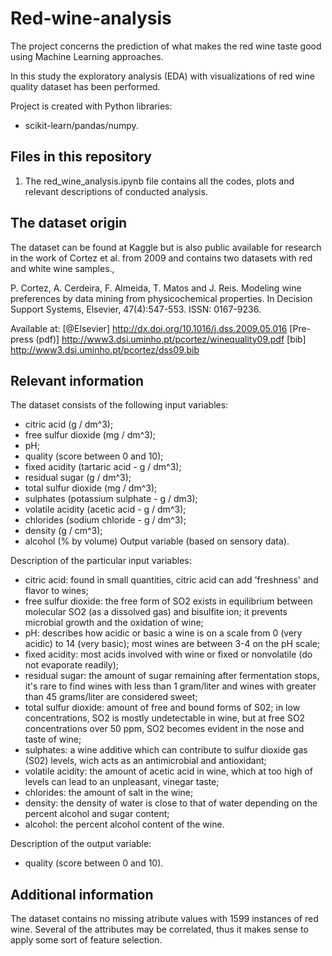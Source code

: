 # Red-wine-analysis

The project concerns the prediction of what makes the red wine taste good using Machine Learning approaches. 

In this study the exploratory analysis (EDA) with visualizations of red wine quality dataset has been performed.

Project is created with Python libraries:

 -  scikit-learn/pandas/numpy.

## Files in this repository

1. The red_wine_analysis.ipynb file contains all the codes, plots and relevant descriptions of conducted analysis.

## The dataset origin

The dataset can be found at Kaggle but is also public available for research in the work of Cortez et al. from 2009 and contains two datasets with red and white wine samples.,

P. Cortez, A. Cerdeira, F. Almeida, T. Matos and J. Reis. Modeling wine preferences by data mining from physicochemical properties. In Decision Support Systems, Elsevier, 47(4):547-553. ISSN: 0167-9236.

Available at: [@Elsevier] http://dx.doi.org/10.1016/j.dss.2009.05.016 [Pre-press (pdf)] http://www3.dsi.uminho.pt/pcortez/winequality09.pdf [bib] http://www3.dsi.uminho.pt/pcortez/dss09.bib

## Relevant information

The dataset consists of the following input variables:

- citric acid (g / dm^3);
- free sulfur dioxide (mg / dm^3);
- pH;
- quality (score between 0 and 10);
- fixed acidity (tartaric acid - g / dm^3);
- residual sugar (g / dm^3);
- total sulfur dioxide (mg / dm^3);
- sulphates (potassium sulphate - g / dm3);
- volatile acidity (acetic acid - g / dm^3);
- chlorides (sodium chloride - g / dm^3);
- density (g / cm^3);
- alcohol (% by volume) Output variable (based on sensory data).

Description of the particular input variables:

- citric acid: found in small quantities, citric acid can add 'freshness' and flavor to wines;
- free sulfur dioxide: the free form of SO2 exists in equilibrium between molecular SO2 (as a dissolved gas) and bisulfite ion; it prevents microbial growth and the oxidation of wine;
- pH: describes how acidic or basic a wine is on a scale from 0 (very acidic) to 14 (very basic); most wines are between 3-4 on the pH scale;
- fixed acidity: most acids involved with wine or fixed or nonvolatile (do not evaporate readily);
- residual sugar: the amount of sugar remaining after fermentation stops, it's rare to find wines with less than 1 gram/liter and wines with greater than 45 grams/liter are considered sweet;
- total sulfur dioxide: amount of free and bound forms of S02; in low concentrations, SO2 is mostly undetectable in wine, but at free SO2 concentrations over 50 ppm, SO2 becomes evident in the nose and taste of wine;
- sulphates: a wine additive which can contribute to sulfur dioxide gas (S02) levels, wich acts as an antimicrobial and antioxidant;
- volatile acidity: the amount of acetic acid in wine, which at too high of levels can lead to an unpleasant, vinegar taste;
- chlorides: the amount of salt in the wine;
- density: the density of water is close to that of water depending on the percent alcohol and sugar content;
- alcohol: the percent alcohol content of the wine.

Description of the output variable:

- quality (score between 0 and 10).

## Additional information

The dataset contains no missing atribute values with 1599 instances of red wine. Several of the attributes may be correlated, thus it makes sense to apply some sort of feature selection.
